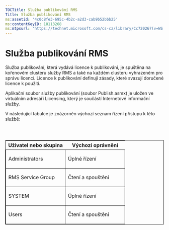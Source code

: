 ```yaml
---
TOCTitle: Služba publikování RMS
Title: Služba publikování RMS
ms:assetid: '4c0c8fe3-695c-4b2c-a2d3-cab9b52bbb25'
ms:contentKeyID: 18113268
ms:mtpsurl: 'https://technet.microsoft.com/cs-cz/library/Cc720267(v=WS.10)'
---
```


Služba publikování RMS
======================

Služba publikování, která vydává licence k publikování, je spuštěna na kořenovém clusteru služby RMS a také na každém clusteru vyhrazeném pro správu licencí. Licence k publikování definují zásady, které svazují doručené licence k použití.

Aplikační soubor služby publikování (soubor Publish.asmx) je uložen ve virtuálním adresáři Licensing, který je součástí Internetové informační služby.

V následující tabulce je znázorněn výchozí seznam řízení přístupu k této službě:

###  

<p> </p>
<table style="border:1px solid black;">
<colgroup>
<col width="50%" />
<col width="50%" />
</colgroup>
<thead>
<tr class="header">
<th>Uživatel nebo skupina</th>
<th>Výchozí oprávnění</th>
</tr>
</thead>
<tbody>
<tr class="odd">
<td style="border:1px solid black;"><p>Administrators</p></td>
<td style="border:1px solid black;"><p>Úplné řízení</p></td>
</tr>  
<tr class="even">
<td style="border:1px solid black;"><p>RMS Service Group</p></td>
<td style="border:1px solid black;"><p>Čtení a spouštění</p></td>
</tr>  
<tr class="odd">
<td style="border:1px solid black;"><p>SYSTEM</p></td>
<td style="border:1px solid black;"><p>Úplné řízení</p></td>
</tr>  
<tr class="even">
<td style="border:1px solid black;"><p>Users</p></td>
<td style="border:1px solid black;"><p>Čtení a spouštění</p></td>
</tr>  
</tbody>  
</table>
